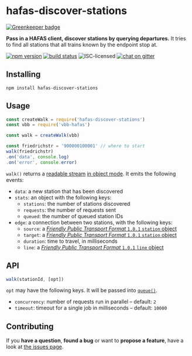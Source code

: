 # hafas-discover-stations

[![Greenkeeper badge](https://badges.greenkeeper.io/derhuerst/hafas-discover-stations.svg)](https://greenkeeper.io/)

**Pass in a HAFAS client, discover stations by querying departures.** It tries to find all stations that all trains known by the endpoint stop at.

[![npm version](https://img.shields.io/npm/v/hafas-discover-stations.svg)](https://www.npmjs.com/package/hafas-discover-stations)
[![build status](https://img.shields.io/travis/derhuerst/hafas-discover-stations.svg)](https://travis-ci.org/derhuerst/hafas-discover-stations)
![ISC-licensed](https://img.shields.io/github/license/derhuerst/hafas-discover-stations.svg)
[![chat on gitter](https://badges.gitter.im/derhuerst.svg)](https://gitter.im/derhuerst)


## Installing

```shell
npm install hafas-discover-stations
```


## Usage

```js
const createWalk = require('hafas-discover-stations')
const vbb = require('vbb-hafas')

const walk = createWalk(vbb)

const friedrichstr = '900000100001' // where to start
walk(friedrichstr)
.on('data', console.log)
.on('error', console.error)
```

`walk()` returns a [readable stream](http://nodejs.org/api/stream.html#stream_class_stream_readable) [in object mode](https://nodejs.org/api/stream.html#stream_object_mode). It emits the following events:

- `data`: a new station that has been discovered
- `stats`: an object with the following keys:
	- `stations`: the number of stations discovered
	- `requests`: the number of requests sent
	- `queued`: the number of queued station IDs
- `edge`: a connection between two stations, with the following keys:
	- `source`: a [*Friendly Public Transport Format* `1.0.1` `station` object](https://github.com/public-transport/friendly-public-transport-format/blob/1.0.1/spec/readme.md#station)
	- `target`: a [*Friendly Public Transport Format* `1.0.1` `station` object](https://github.com/public-transport/friendly-public-transport-format/blob/1.0.1/spec/readme.md#station)
	- `duration`: time to travel, in milliseconds
	- `line`: a [*Friendly Public Transport Format* `1.0.1` `line` object](https://github.com/public-transport/friendly-public-transport-format/blob/1.0.1/spec/readme.md#line)


## API

```js
walk(stationId, [opt])
```

`opt` may have the following keys. It will be passed into [`queue()`](https://github.com/jessetane/queue#constructor).

- `concurrency`: number of requests run in parallel – default: `2`
- `timeout`: timeout for a single job in milliseconds – default: `10000`


## Contributing

If you **have a question**, **found a bug** or want to **propose a feature**, have a look at [the issues page](https://github.com/derhuerst/hafas-discover-stations/issues).
